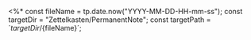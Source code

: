 <%*
const fileName = tp.date.now("YYYY-MM-DD-HH-mm-ss");
const targetDir = "Zettelkasten/PermanentNote";
const targetPath = ´${targetDir}/${fileName}´;
